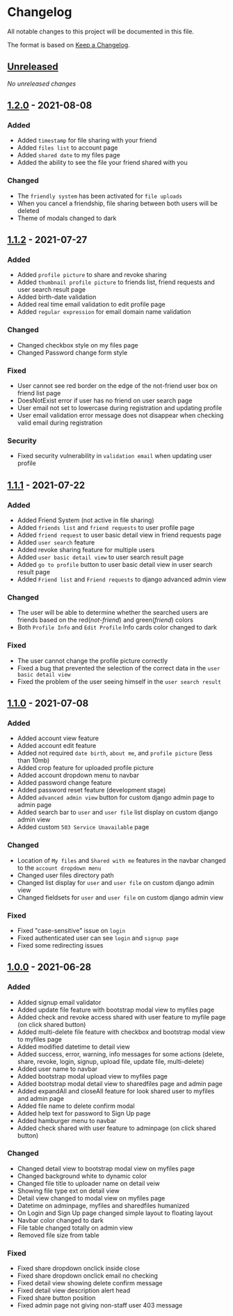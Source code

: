 # Changelog

All notable changes to this project will be documented in this file.

The format is based on [Keep a
Changelog](https://keepachangelog.com/en/1.0.0/).

## [Unreleased]

_No unreleased changes_


## [1.2.0] - 2021-08-08

### Added
- Added `timestamp` for file sharing with your friend
- Added `files list` to account page
- Added `shared date` to my files page
- Added the ability to see the file your friend shared with you

### Changed
- The `friendly system` has been activated for `file uploads`
- When you cancel a friendship, file sharing between both users will be deleted
- Theme of modals changed to dark


## [1.1.2] - 2021-07-27

### Added
- Added `profile picture` to share and revoke sharing
- Added `thumbnail profile picture` to friends list, friend requests and user search result page
- Added birth-date validation
- Added real time email validation to edit profile page
- Added `regular expression` for email domain name validation

### Changed
- Changed checkbox style on my files page
- Changed Password change form style

### Fixed
- User cannot see red border on the edge of the not-friend user box on friend list page
- DoesNotExist error if user has no friend on user search page
- User email not set to lowercase during registration and updating profile
- User email validation error message does not disappear when checking valid email during registration

### Security
- Fixed security vulnerability in `validation email` when updating user profile


## [1.1.1] - 2021-07-22

### Added
- Added Friend System (not active in file sharing)
- Added `friends list` and `friend requests` to user profile page
- Added `friend request` to user basic detail view in friend requests page
- Added `user search` feature
- Added revoke sharing feature for multiple users
- Added `user basic detail view` to user search result page
- Added `go to profile` button to user basic detail view in user search result page
- Added `Friend list` and `Friend requests` to django advanced admin view

### Changed
- The user will be able to determine whether the searched users are friends based on the red(_not-friend_) and green(_friend_) colors
- Both `Profile Info` and `Edit Profile` Info cards color changed to dark

### Fixed
- The user cannot change the profile picture correctly
- Fixed a bug that prevented the selection of the correct data in the `user basic detail view`
- Fixed the problem of the user seeing himself in the `user search result`


## [1.1.0] - 2021-07-08

### Added

- Added account view feature
- Added account edit feature
- Added not required `date birth`, `about me`, and `profile picture` (less than 10mb)
- Added crop feature for uploaded profile picture
- Added account dropdown menu to navbar
- Added password change feature
- Added password reset feature (development stage)
- Added `advanced admin view` button for custom django admin page to admin page
- Added search bar to `user` and `user file` list display on custom django admin view
- Added custom `503 Service Unavailable` page

### Changed

- Location of `My files` and `Shared with me` features in the navbar changed to the `account dropdown menu`
- Changed user files directory path
- Changed list display for `user` and `user file` on custom django admin view
- Changed fieldsets for `user` and `user file` on custom django admin view

### Fixed

- Fixed "case-sensitive" issue on `login`
- Fixed authenticated user can see `login` and `signup page`
- Fixed some redirecting issues


## [1.0.0] - 2021-06-28

### Added

- Added signup email validator
- Added update file feature with bootstrap modal view to myfiles page
- Added check and revoke access shared with user feature to myfile page
(on click shared button)
- Added multi-delete file feature with checkbox and bootstrap modal view
to myfiles page
- Added modified datetime to detail view
- Added success, error, warning, info messages for some actions (delete,
share, revoke, login, signup, upload file, update file, multi-delete)
- Added user name to navbar
- Added bootstrap modal upload view to myfiles page
- Added bootstrap modal detail view to sharedfiles page and admin page
- Added expandAll and closeAll feature for look shared user to myfiles
and admin page
- Added file name to delete confirm modal
- Added help text for password to Sign Up page
- Added hamburger menu to navbar
- Added check shared with user feature to adminpage (on click shared
button)

### Changed

- Changed detail view to bootstrap modal view on myfiles page
- Changed background white to dynamic color
- Changed file title to uploader name on detail veiw
- Showing file type ext on detail view
- Detail view changed to modal view on myfiles page
- Datetime on adminpage, myfiles and sharedfiles humanized
- On Login and Sign Up page changed simple layout to floating layout
- Navbar color changed to dark
- File table changed totally on admin view
- Removed file size from table

### Fixed

- Fixed share dropdown onclick inside close
- Fixed share dropdown onclick email no checking
- Fixed detail view showing delete confirm message
- Fixed detail view description alert head
- Fixed share button position
- Fixed admin page not giving non-staff user 403 message


[Unreleased]: https://github.com/nijatrajab/fileshareproject/compare/v1.2.0...HEAD
[1.2.0]: https://github.com/nijatrajab/fileshareproject/compare/v1.1.2...v1.2.0
[1.1.2]: https://github.com/nijatrajab/fileshareproject/compare/v1.1.1...v1.1.2
[1.1.1]: https://github.com/nijatrajab/fileshareproject/compare/v1.1.0...v1.1.1
[1.1.0]: https://github.com/nijatrajab/fileshareproject/compare/v1.0.0...v1.1.0
[1.0.0]: https://github.com/nijatrajab/fileshareproject/releases/tag/v1.0.0
